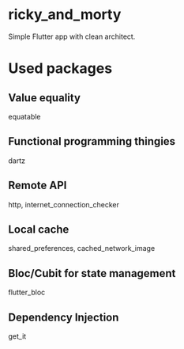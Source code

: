 # ricky_and_morty

Simple Flutter app with clean architect.

# Used packages

## Value equality

equatable

## Functional programming thingies

dartz

## Remote API

http, internet_connection_checker

## Local cache

shared_preferences, cached_network_image

## Bloc/Cubit for state management

flutter_bloc

## Dependency Injection

get_it
